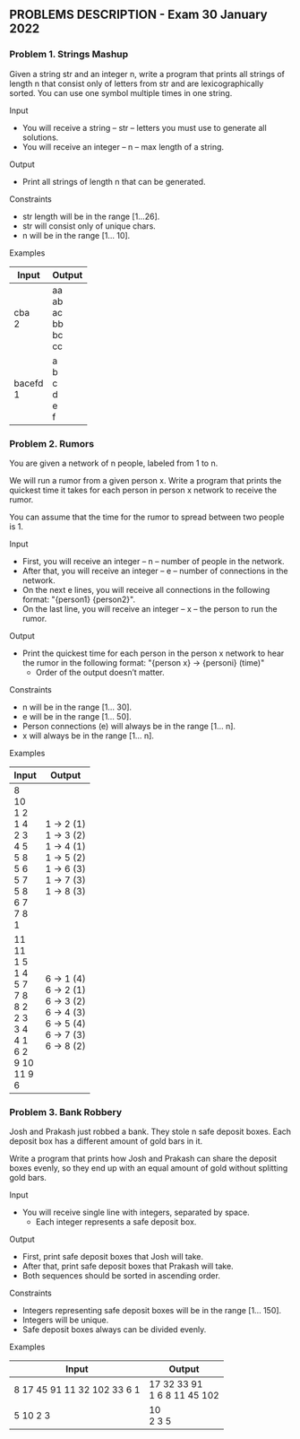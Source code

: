 ## PROBLEMS DESCRIPTION - Exam 30 January 2022


### Problem 1.	Strings Mashup

Given a string str and an integer n, write a program that prints all strings of length n that consist only of letters from str and are lexicographically sorted. You can use one symbol multiple times in one string.

Input

  +	You will receive a string – str – letters you must use to generate all solutions.
  +	You will receive an integer – n – max length of a string.

Output

  +	Print all strings of length n that can be generated. 

Constraints

  +	str length will be in the range [1…26].
  +	str will consist only of unique chars.
  +	n will be in the range [1… 10].

Examples

| Input | Output |
| --- | --- |
| cba <br> 2 | aa <br> ab <br> ac <br> bb <br> bc <br> cc |
| bacefd <br> 1 | a <br> b <br> c <br> d <br> e <br> f |

### Problem 2. Rumors

You are given a network of n people, labeled from 1 to n. 

We will run a rumor from a given person x. Write a program that prints the quickest time it takes for each person in person x network to receive the rumor. 

You can assume that the time for the rumor to spread between two people is 1.

Input

  +	First, you will receive an integer – n – number of people in the network.
  +	After that, you will receive an integer – e – number of connections in the network.
  +	On the next e lines, you will receive all connections in the following format: "{person1} {person2}".
  +	On the last line, you will receive an integer – x – the person to run the rumor.

Output

  +	Print the quickest time for each person in the person x network to hear the rumor in the following format: "{person x} -> {personi} (time)"
    +	Order of the output doesn’t matter.

Constraints

  +	n will be in the range [1… 30].
  +	e will be in the range [1… 50].
  +	Person connections (e) will always be in the range [1… n].
  +	x will always be in the range [1… n].

Examples

| Input | Output |
| --- | --- |
| 8 <br> 10 <br> 1 2 <br> 1 4 <br> 2 3 <br> 4 5 <br> 5 8 <br> 5 6 <br> 5 7 <br> 5 8 <br> 6 7 <br> 7 8 <br> 1 | 1 -> 2 (1) <br> 1 -> 3 (2) <br> 1 -> 4 (1) <br> 1 -> 5 (2) <br> 1 -> 6 (3) <br> 1 -> 7 (3) <br> 1 -> 8 (3) |
| 11 <br> 11 <br> 1 5 <br> 1 4 <br> 5 7 <br> 7 8 <br> 8 2 <br> 2 3 <br> 3 4 <br> 4 1 <br> 6 2 <br> 9 10 <br> 11 9 <br> 6 | 6 -> 1 (4) <br> 6 -> 2 (1) <br> 6 -> 3 (2) <br> 6 -> 4 (3) <br> 6 -> 5 (4) <br> 6 -> 7 (3) <br> 6 -> 8 (2) |

### Problem 3. Bank Robbery

Josh and Prakash just robbed a bank. They stole n safe deposit boxes. Each deposit box has a different amount of gold bars in it. 

Write a program that prints how Josh and Prakash can share the deposit boxes evenly, so they end up with an equal amount of gold without splitting gold bars.

Input

  +	You will receive single line with integers, separated by space.
    +	Each integer represents a safe deposit box.

Output

  +	First, print safe deposit boxes that Josh will take.
  +	After that, print safe deposit boxes that Prakash will take.
  +	Both sequences should be sorted in ascending order.

Constraints

  + Integers representing safe deposit boxes will be in the range [1... 150].
  +	Integers will be unique.
  +	Safe deposit boxes always can be divided evenly.

Examples

| Input | Output |
| --- | --- |
| 8 17 45 91 11 32 102 33 6 1 | 17 32 33 91 <br> 1 6 8 11 45 102 |
| 5 10 2 3 | 10 <br> 2 3 5 |